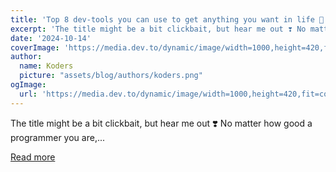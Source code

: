 ```yaml
---
title: 'Top 8 dev-tools you can use to get anything you want in life 🤯'
excerpt: 'The title might be a bit clickbait, but hear me out ❣️ No matter how good a programmer you are,...'
date: '2024-10-14'
coverImage: 'https://media.dev.to/dynamic/image/width=1000,height=420,fit=cover,gravity=auto,format=auto/https%3A%2F%2Fdev-to-uploads.s3.amazonaws.com%2Fuploads%2Farticles%2Fdg1415grgg3wdjk4i9b5.gif'
author:
  name: Koders
  picture: "assets/blog/authors/koders.png"
ogImage:
  url: 'https://media.dev.to/dynamic/image/width=1000,height=420,fit=cover,gravity=auto,format=auto/https%3A%2F%2Fdev-to-uploads.s3.amazonaws.com%2Fuploads%2Farticles%2Fdg1415grgg3wdjk4i9b5.gif'
---
```


The title might be a bit clickbait, but hear me out ❣️ No matter how good a programmer you are,...

[Read more](https://dev.to/nevodavid/top-8-dev-tools-you-can-use-to-get-anything-you-want-in-life-27po)
